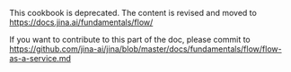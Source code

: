 <!-- START doctoc generated TOC please keep comment here to allow auto update -->
<!-- DON'T EDIT THIS SECTION, INSTEAD RE-RUN doctoc TO UPDATE -->



<!-- END doctoc generated TOC please keep comment here to allow auto update -->

This cookbook is deprecated. The content is revised and moved to https://docs.jina.ai/fundamentals/flow/ 

If you want to contribute to this part of the doc, please commit to https://github.com/jina-ai/jina/blob/master/docs/fundamentals/flow/flow-as-a-service.md